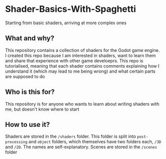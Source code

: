 # Shader-Basics-With-Spaghetti
Starting from basic shaders, arriving at more complex ones

## What and why?
This repository contains a collection of shaders for the Godot game engine. I created this repo because I am interested in shaders, want to learn them and share that experience with other game develoeprs. This repo is tutorialised, meaning that each shader contains comments explaining how I understand it (which may lead to me being wrong) and what certain parts are supposed to do

## Who is this for?
This repository is for anyone who wants to learn about writing shaders with me, but doesn't know where to start

## How to use it?
Shaders are stored in the `/shaders` folder. This folder is split into `post-processing` and `object` folders, which themselves have two folders each, `/3D` and `/2D`. The names are self-explanatory.
Scenes are stored in the `/scenes` folder
